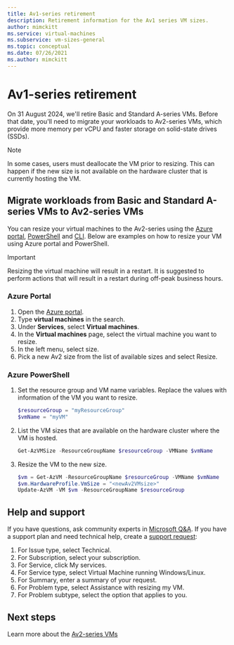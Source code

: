 ```yaml
---
title: Av1-series retirement
description: Retirement information for the Av1 series VM sizes.
author: mimckitt
ms.service: virtual-machines
ms.subservice: vm-sizes-general
ms.topic: conceptual
ms.date: 07/26/2021
ms.author: mimckitt
---
```


# Av1-series retirement

On 31 August 2024, we'll retire Basic and Standard A-series VMs. Before that date, you'll need to migrate your workloads to Av2-series VMs, which provide more memory per vCPU and faster storage on solid-state drives (SSDs).

> [!NOTE]
> In some cases, users must deallocate the VM prior to resizing. This can happen if the new size is not available on the hardware cluster that is currently hosting the VM.


## Migrate workloads from Basic and Standard A-series VMs to Av2-series VMs 

You can resize your virtual machines to the Av2-series using the [Azure portal](https://portal.azure.com), [PowerShell](windows/resize-vm.md) and [CLI](/linux/change-vm-size.md). Below are examples on how to resize your VM using Azure portal and PowerShell. 

> [!IMPORTANT]
> Resizing the virtual machine will result in a restart. It is suggested to perform actions that will result in a restart during off-peak business hours. 

### Azure Portal 
1. Open the [Azure portal](https://portal.azure.com).
1. Type **virtual machines** in the search.
1. Under **Services**, select **Virtual machines**.
1. In the **Virtual machines** page, select the virtual machine you want to resize.
1. In the left menu, select size.
1. Pick a new Av2 size from the list of available sizes and select Resize.

### Azure PowerShell
1. Set the resource group and VM name variables. Replace the values with information of the VM you want to resize. 

    ```powershell
    $resourceGroup = "myResourceGroup"
    $vmName = "myVM"
    ```
2. List the VM sizes that are available on the hardware cluster where the VM is hosted.

    ```powershell
    Get-AzVMSize -ResourceGroupName $resourceGroup -VMName $vmName
    ```

3. Resize the VM to the new size.

    ```powershell
    $vm = Get-AzVM -ResourceGroupName $resourceGroup -VMName $vmName
    $vm.HardwareProfile.VmSize = "<newAv2VMsize>"
    Update-AzVM -VM $vm -ResourceGroupName $resourceGroup
    ```
    
## Help and support

If you have questions, ask community experts in [Microsoft Q&A](https://docs.microsoft.com/answers/topics/azure-virtual-machines.html). If you have a support plan and need technical help, create a [support request](https://portal.azure.com/#blade/Microsoft_Azure_Support/HelpAndSupportBlade/newsupportrequest):

1. For Issue type, select Technical.
1. For Subscription, select your subscription.
1. For Service, click My services.
1. For Service type, select Virtual Machine running Windows/Linux.
1. For Summary, enter a summary of your request.
1. For Problem type, select Assistance with resizing my VM.
1. For Problem subtype, select the option that applies to you.

## Next steps
Learn more about the [Av2-series VMs](av2-series.md)


